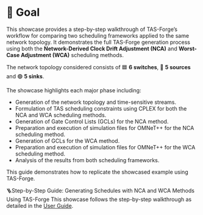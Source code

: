 # 🥅 Goal
This showcase provides a step-by-step walkthrough of TAS-Forge’s workflow for comparing two scheduling frameworks applied to the same network topology. It demonstrates the full TAS-Forge generation process using both the **Network-Derived Clock Drift Adjustment (NCA)** and **Worst-Case Adjustment (WCA)** scheduling methods.

The network topology considered consists of 🟦 **6 switches**, 🔺 **5 sources** and 🟢 **5 sinks**.  

The showcase highlights each major phase including:
- Generation of the network topology and time-sensitive streams.
- Formulation of TAS scheduling constraints using CPLEX for both the NCA and WCA scheduling methods.
- Generation of Gate Control Lists (GCLs) for the NCA method.
- Preparation and execution of simulation files for OMNeT++ for the NCA scheduling method.
- Generation of GCLs for the WCA method.
- Preparation and execution of simulation files for OMNeT++ for the WCA scheduling method.
- Analysis of the results from both scheduling frameworks.  

This guide demonstrates how to replicate the showcased example using TAS-Forge. 

🪜Step-by-Step Guide: Generating Schedules with NCA and WCA Methods Using TAS-Forge
This showcase follows the step-by-step walkthrough as detailed in the [User Guide](../../documentation/User_Guide.md). 
